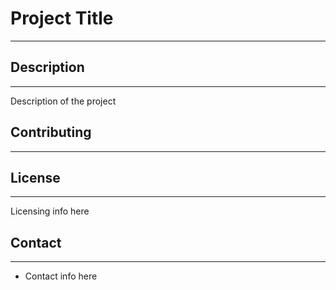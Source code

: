 # Project Title
---

## Description
---
Description of the project

## Contributing
---

## License
---
Licensing info here

## Contact
---
- Contact info here
